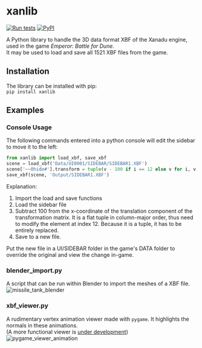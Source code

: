 # xanlib
[![Run tests](https://github.com/Lunaji/xanlib/actions/workflows/tests.yml/badge.svg)](https://github.com/Lunaji/xanlib/actions/workflows/tests.yml)
[![PyPI](https://img.shields.io/pypi/v/xanlib.svg)](https://pypi.org/project/xanlib/)

A Python library to handle the 3D data format XBF of the Xanadu engine, used in the game *Emperor: Battle for Dune*.  
It may be used to load and save all 1521 XBF files from the game.

## Installation
The library can be installed with pip:  
`pip install xanlib`

## Examples
### Console Usage
The following commands entered into a python console will edit the sidebar to move it to the left:
```python
from xanlib import load_xbf, save_xbf
scene = load_xbf('Data/UI0001/SIDEBAR/SIDEBAR1.XBF')
scene['~~0hide#'].transform = tuple(v - 100 if i == 12 else v for i, v in enumerate(scene['~~0hide#'].transform))
save_xbf(scene, 'Output/SIDEBAR1.XBF')
```
Explanation:
1. Import the load and save functions
2. Load the sidebar file
3. Subtract 100 from the x-coordinate of the translation component of the transformation matrix. It is a flat tuple in column-major order, thus need to modify the element at index 12. Because it is a tuple, it has to be entirely replaced.
4. Save to a new file.

Put the new file in a UI/SIDEBAR folder in the game's DATA folder to override the original and view the change in-game.

### blender_import.py
A script that can be run within Blender to import the meshes of a XBF file.
![missile_tank_blender](https://github.com/user-attachments/assets/47bdbe22-556e-4556-bca6-8b0d4c755497)

### xbf_viewer.py
A rudimentary vertex animation viewer made with `pygame`. It highlights the normals in these animations.  
(A more functional viewer is [under development](https://github.com/Lunaji/Xanadu-Animation-Viewer))
![pygame_viewer_animation](https://github.com/user-attachments/assets/b20e0c67-2c84-48ac-9d34-cf5c22e3478e)
